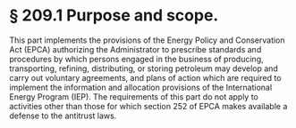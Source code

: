 # § 209.1   Purpose and scope.

This part implements the provisions of the Energy Policy and Conservation Act (EPCA) authorizing the Administrator to prescribe standards and procedures by which persons engaged in the business of producing, transporting, refining, distributing, or storing petroleum may develop and carry out voluntary agreements, and plans of action which are required to implement the information and allocation provisions of the International Energy Program (IEP). The requirements of this part do not apply to activities other than those for which section 252 of EPCA makes available a defense to the antitrust laws. 





